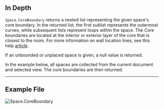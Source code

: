 ## In Depth
`Space.CoreBoundary` returns a nested list representing the given space's core boundary. In the returned list, the first sublist represents the outermost curves, while subsequent lists represent loops within the space. The Core boundaries are located at the interior or exterior layer of the core that is closest to the room. For more information on wall location lines, see this help [article](https://help.autodesk.com/view/RVT/2024/ENU/?guid=GUID-0BB62832-36DD-4E06-A9D4-EE98CE0FCF89).

If an unbounded or unplaced space is given, a null value is returned.

In the example below, all spaces are collected from the current document and selected view. The core boundaries are then returned.

___
## Example File

![Space.CoreBoundary](./Revit.Elements.Space.CoreBoundary_img.jpg)
